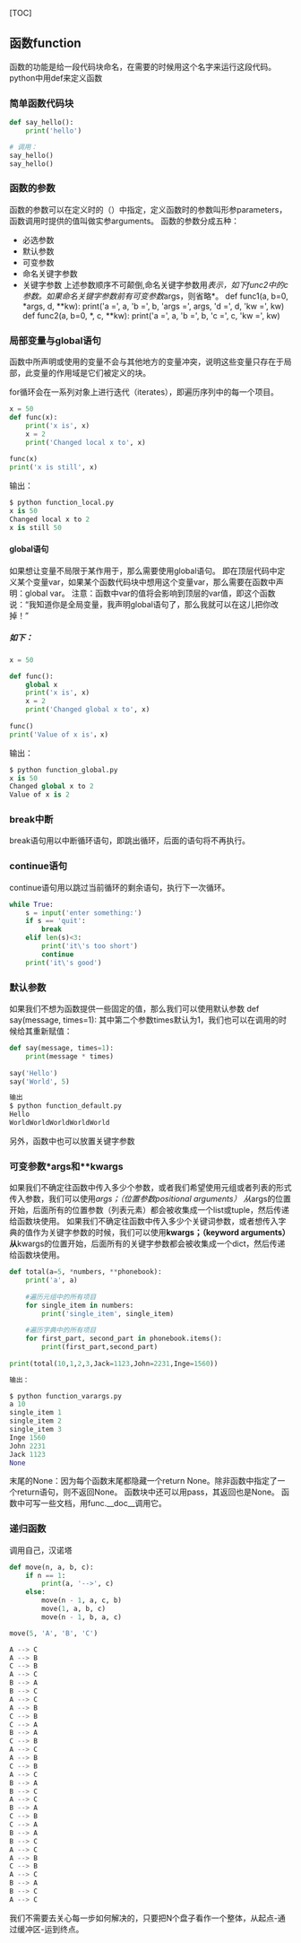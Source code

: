[TOC]

## 函数function

函数的功能是给一段代码块命名，在需要的时候用这个名字来运行这段代码。
python中用def来定义函数

### 简单函数代码块
``` python
def say_hello():
	print('hello')

# 调用：
say_hello()
say_hello()

```
### 函数的参数
函数的参数可以在定义时的（）中指定，定义函数时的参数叫形参parameters，函数调用时提供的值叫做实参arguments。
函数的参数分成五种：
- 必选参数
- 默认参数
- 可变参数
- 命名关键字参数
- 关键字参数
上述参数顺序不可颠倒,命名关键字参数用*表示，如下func2中的c参数。如果命名关键字参数前有可变参数*args，则省略*。
def func1(a, b=0, *args, d, **kw):
    print('a =', a, 'b =', b, 'args =', args, 'd =', d, 'kw =', kw)
def func2(a, b=0, *, c, **kw):
    print('a =', a, 'b =', b, 'c =', c, 'kw =', kw)
### 局部变量与global语句
函数中所声明或使用的变量不会与其他地方的变量冲突，说明这些变量只存在于局部，此变量的作用域是它们被定义的块。

for循环会在一系列对象上进行迭代（iterates），即遍历序列中的每一个项目。
``` python
x = 50
def func(x):
	print('x is', x)
	x = 2
	print('Changed local x to', x)
	
func(x)
print('x is still', x)
```
输出：
```python
$ python function_local.py
x is 50
Changed local x to 2
x is still 50
```
#### global语句
如果想让变量不局限于某作用于，那么需要使用global语句。
即在顶层代码中定义某个变量var，如果某个函数代码块中想用这个变量var，那么需要在函数中声明：global var。
注意：函数中var的值将会影响到顶层的var值，即这个函数说：“我知道你是全局变量，我声明global语句了，那么我就可以在这儿把你改掉！”
##### 如下：
``` python
x = 50

def func():
	global x
	print('x is', x)
	x = 2
	print('Changed global x to', x)
	
func()
print('Value of x is'，x)
```
输出：
```python
$ python function_global.py
x is 50
Changed global x to 2
Value of x is 2
```
### break中断
break语句用以中断循环语句，即跳出循环，后面的语句将不再执行。
### continue语句
continue语句用以跳过当前循环的剩余语句，执行下一次循环。
``` python
while True:
	s = input('enter something:')
	if s == 'quit':
		break
	elif len(s)<3:
		print('it\'s too short')
		continue
	print('it\'s good')
```
### 默认参数
如果我们不想为函数提供一些固定的值，那么我们可以使用默认参数
def say(message, times=1): 其中第二个参数times默认为1，我们也可以在调用的时候给其重新赋值：
``` python
def say(message, times=1):
	print(message * times)
	
say('Hello')
say('World', 5)

输出
$ python function_default.py
Hello
WorldWorldWorldWorldWorld
```
另外，函数中也可以放置关键字参数
### 可变参数*args和**kwargs
如果我们不确定往函数中传入多少个参数，或者我们希望使用元组或者列表的形式传入参数，我们可以使用*args；（位置参数positional arguments）
从*args的位置开始，后面所有的位置参数（列表元素）都会被收集成一个list或tuple，然后传递给函数块使用。
如果我们不确定往函数中传入多少个关键词参数，或者想传入字典的值作为关键字参数的时候，我们可以使用**kwargs；（keyword arguments）
从**kwargs的位置开始，后面所有的关键字参数都会被收集成一个dict，然后传递给函数块使用。
``` python
def total(a=5, *numbers, **phonebook):
	print('a', a)
	
	#遍历元组中的所有项目
	for single_item in numbers:
		print('single_item', single_item)
		
	#遍历字典中的所有项目
	for first_part, second_part in phonebook.items():
		print(first_part,second_part)
		
print(total(10,1,2,3,Jack=1123,John=2231,Inge=1560))

输出：

$ python function_varargs.py
a 10
single_item 1
single_item 2
single_item 3
Inge 1560
John 2231
Jack 1123
None
```
末尾的None：因为每个函数末尾都隐藏一个return None。除非函数中指定了一个return语句，则不返回None。
函数块中还可以用pass，其返回也是None。
函数中可写一些文档，用func.__doc__调用它。
### 递归函数
调用自己，汉诺塔
```python
def move(n, a, b, c):
    if n == 1:
        print(a, '-->', c)
    else:
        move(n - 1, a, c, b)
        move(1, a, b, c)
        move(n - 1, b, a, c)

move(5, 'A', 'B', 'C')

A --> C
A --> B
C --> B
A --> C
B --> A
B --> C
A --> C
A --> B
C --> B
C --> A
B --> A
C --> B
A --> C
A --> B
C --> B
A --> C
B --> A
B --> C
A --> C
B --> A
C --> B
C --> A
B --> A
B --> C
A --> C
A --> B
C --> B
A --> C
B --> A
B --> C
A --> C

```
我们不需要去关心每一步如何解决的，只要把N个盘子看作一个整体，从起点-通过缓冲区-运到终点。
